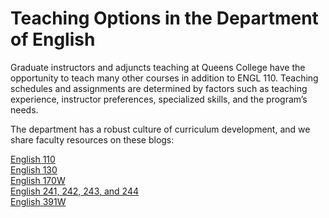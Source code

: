 # Teaching Options in the Department of English

Graduate instructors and adjuncts teaching at Queens College have the opportunity to teach many other courses in addition to ENGL 110. Teaching schedules and assignments are determined by factors such as teaching experience, instructor preferences, specialized skills, and the program’s needs.  

The department has a robust culture of curriculum development, and we share faculty resources on these blogs:


[English 110](http://english110.qwriting.qc.cuny.edu)<br>
[English 130](http://eng130.qwriting.qc.cuny.edu)<br>
[English 170W](http://engl170w.qwriting.qc.cuny.edu)<br>
[English 241, 242, 243, and 244](http://engl240s.qwriting.qc.cuny.edu)<br>
[English 391W](http://engl391.qwriting.qc.cuny.edu)

